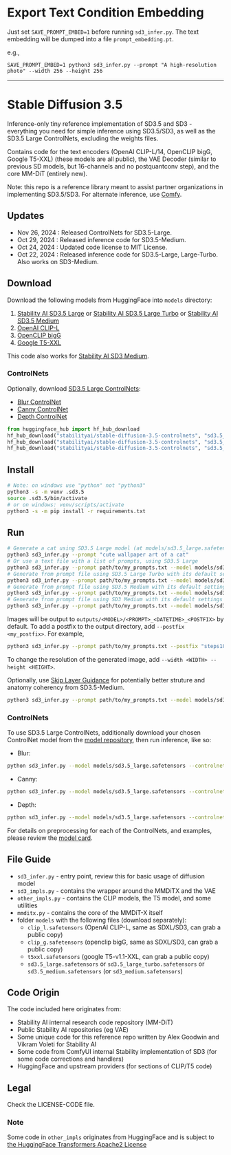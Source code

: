 # Export Text Condition Embedding

Just set `SAVE_PROMPT_EMBED=1` before running `sd3_infer.py`. The text embedding will be dumped into a file `prompt_embedding.pt`.

e.g.,
```
SAVE_PROMPT_EMBED=1 python3 sd3_infer.py --prompt "A high-resolution photo" --width 256 --height 256
```

----
# Stable Diffusion 3.5

Inference-only tiny reference implementation of SD3.5 and SD3 - everything you need for simple inference using SD3.5/SD3, as well as the SD3.5 Large ControlNets, excluding the weights files.

Contains code for the text encoders (OpenAI CLIP-L/14, OpenCLIP bigG, Google T5-XXL) (these models are all public), the VAE Decoder (similar to previous SD models, but 16-channels and no postquantconv step), and the core MM-DiT (entirely new).

Note: this repo is a reference library meant to assist partner organizations in implementing SD3.5/SD3. For alternate inference, use [Comfy](https://github.com/comfyanonymous/ComfyUI).

## Updates

- Nov 26, 2024 : Released ControlNets for SD3.5-Large.
- Oct 29, 2024 : Released inference code for SD3.5-Medium.
- Oct 24, 2024 : Updated code license to MIT License.
- Oct 22, 2024 : Released inference code for SD3.5-Large, Large-Turbo. Also works on SD3-Medium.

## Download

Download the following models from HuggingFace into `models` directory:
1. [Stability AI SD3.5 Large](https://huggingface.co/stabilityai/stable-diffusion-3.5-large/blob/main/sd3.5_large.safetensors) or [Stability AI SD3.5 Large Turbo](https://huggingface.co/stabilityai/stable-diffusion-3.5-large-turbo/blob/main/sd3.5_large_turbo.safetensors) or [Stability AI SD3.5 Medium](https://huggingface.co/stabilityai/stable-diffusion-3.5-medium/blob/main/sd3.5_medium.safetensors)
2. [OpenAI CLIP-L](https://huggingface.co/stabilityai/stable-diffusion-3.5-large/blob/main/text_encoders/clip_l.safetensors)
3. [OpenCLIP bigG](https://huggingface.co/stabilityai/stable-diffusion-3.5-large/blob/main/text_encoders/clip_g.safetensors)
4. [Google T5-XXL](https://huggingface.co/stabilityai/stable-diffusion-3.5-large/blob/main/text_encoders/t5xxl_fp16.safetensors)

This code also works for [Stability AI SD3 Medium](https://huggingface.co/stabilityai/stable-diffusion-3-medium/blob/main/sd3_medium.safetensors).

### ControlNets

Optionally, download [SD3.5 Large ControlNets](https://huggingface.co/stabilityai/stable-diffusion-3.5-controlnets):
- [Blur ControlNet](https://huggingface.co/stabilityai/stable-diffusion-3.5-controlnets/resolve/main/blur_8b.safetensors)
- [Canny ControlNet](https://huggingface.co/stabilityai/stable-diffusion-3.5-controlnets/resolve/main/canny_8b.safetensors)
- [Depth ControlNet](https://huggingface.co/stabilityai/stable-diffusion-3.5-controlnets/resolve/main/depth_8b.safetensors)

```py
from huggingface_hub import hf_hub_download
hf_hub_download("stabilityai/stable-diffusion-3.5-controlnets", "sd3.5_large_controlnet_blur.safetensors", local_dir="models")
hf_hub_download("stabilityai/stable-diffusion-3.5-controlnets", "sd3.5_large_controlnet_canny.safetensors", local_dir="models")
hf_hub_download("stabilityai/stable-diffusion-3.5-controlnets", "sd3.5_large_controlnet_depth.safetensors", local_dir="models")
```

## Install

```sh
# Note: on windows use "python" not "python3"
python3 -s -m venv .sd3.5
source .sd3.5/bin/activate
# or on windows: venv/scripts/activate
python3 -s -m pip install -r requirements.txt
```

## Run

```sh
# Generate a cat using SD3.5 Large model (at models/sd3.5_large.safetensors) with its default settings
python3 sd3_infer.py --prompt "cute wallpaper art of a cat"
# Or use a text file with a list of prompts, using SD3.5 Large
python3 sd3_infer.py --prompt path/to/my_prompts.txt --model models/sd3.5_large.safetensors
# Generate from prompt file using SD3.5 Large Turbo with its default settings
python3 sd3_infer.py --prompt path/to/my_prompts.txt --model models/sd3.5_large_turbo.safetensors
# Generate from prompt file using SD3.5 Medium with its default settings, at 2k resolution
python3 sd3_infer.py --prompt path/to/my_prompts.txt --model models/sd3.5_medium.safetensors --width 1920 --height 1080
# Generate from prompt file using SD3 Medium with its default settings
python3 sd3_infer.py --prompt path/to/my_prompts.txt --model models/sd3_medium.safetensors
```

Images will be output to `outputs/<MODEL>/<PROMPT>_<DATETIME>_<POSTFIX>` by default.
To add a postfix to the output directory, add `--postfix <my_postfix>`. For example,
```sh
python3 sd3_infer.py --prompt path/to/my_prompts.txt --postfix "steps100" --steps 100
```

To change the resolution of the generated image, add `--width <WIDTH> --height <HEIGHT>`.

Optionally, use [Skip Layer Guidance](https://github.com/comfyanonymous/ComfyUI/pull/5404) for potentially better struture and anatomy coherency from SD3.5-Medium.
```sh
python3 sd3_infer.py --prompt path/to/my_prompts.txt --model models/sd3.5_medium.safetensors --skip_layer_cfg True
```

### ControlNets

To use SD3.5 Large ControlNets, additionally download your chosen ControlNet model from the [model repository](https://huggingface.co/stabilityai/stable-diffusion-3.5-controlnets), then run inference, like so:
- Blur:
```sh
python sd3_infer.py --model models/sd3.5_large.safetensors --controlnet_ckpt models/sd3.5_large_controlnet_blur.safetensors --controlnet_cond_image inputs/blur.png --prompt "generated ai art, a tiny, lost rubber ducky in an action shot close-up, surfing the humongous waves, inside the tube, in the style of Kelly Slater"
```
- Canny:
```sh
python sd3_infer.py --model models/sd3.5_large.safetensors --controlnet_ckpt models/sd3.5_large_controlnet_canny.safetensors --controlnet_cond_image inputs/canny.png --prompt "A Night time photo taken by Leica M11, portrait of a Japanese woman in a kimono, looking at the camera, Cherry blossoms"
```
- Depth:
```sh
python sd3_infer.py --model models/sd3.5_large.safetensors --controlnet_ckpt models/sd3.5_large_controlnet_depth.safetensors --controlnet_cond_image inputs/depth.png --prompt "photo of woman, presumably in her mid-thirties, striking a balanced yoga pose on a rocky outcrop during dusk or dawn. She wears a light gray t-shirt and dark leggings. Her pose is dynamic, with one leg extended backward and the other bent at the knee, holding the moon close to her hand."
```

For details on preprocessing for each of the ControlNets, and examples, please review the [model card](https://huggingface.co/stabilityai/stable-diffusion-3.5-controlnets).

## File Guide

- `sd3_infer.py` - entry point, review this for basic usage of diffusion model
- `sd3_impls.py` - contains the wrapper around the MMDiTX and the VAE
- `other_impls.py` - contains the CLIP models, the T5 model, and some utilities
- `mmditx.py` - contains the core of the MMDiT-X itself
- folder `models` with the following files (download separately):
    - `clip_l.safetensors` (OpenAI CLIP-L, same as SDXL/SD3, can grab a public copy)
    - `clip_g.safetensors` (openclip bigG, same as SDXL/SD3, can grab a public copy)
    - `t5xxl.safetensors` (google T5-v1.1-XXL, can grab a public copy)
    - `sd3.5_large.safetensors` or `sd3.5_large_turbo.safetensors` or `sd3.5_medium.safetensors` (or `sd3_medium.safetensors`)

## Code Origin

The code included here originates from:
- Stability AI internal research code repository (MM-DiT)
- Public Stability AI repositories (eg VAE)
- Some unique code for this reference repo written by Alex Goodwin and Vikram Voleti for Stability AI
- Some code from ComfyUI internal Stability implementation of SD3 (for some code corrections and handlers)
- HuggingFace and upstream providers (for sections of CLIP/T5 code)

## Legal

Check the LICENSE-CODE file.

### Note

Some code in `other_impls` originates from HuggingFace and is subject to [the HuggingFace Transformers Apache2 License](https://github.com/huggingface/transformers/blob/main/LICENSE)
